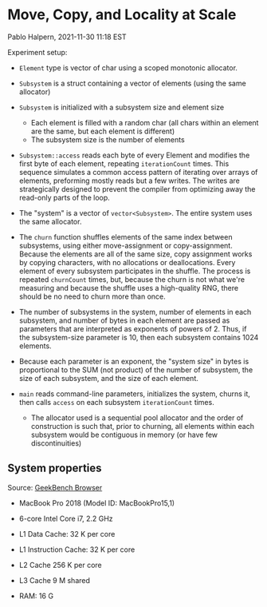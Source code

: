 # Move, Copy, and Locality at Scale

Pablo Halpern, <!-- $TimeStamp$ --> 2021-11-30 11:18 EST <!-- $TimeStamp$ -->

Experiment setup:

* `Element` type is vector of char using a scoped monotonic allocator.

* `Subsystem` is a struct containing a vector of elements (using the same
allocator)

* `Subsystem` is initialized with a subsystem size and element size
    * Each element is filled with a random char (all chars within an element
      are the same, but each element is different)
    * The subsystem size is the number of elements

* `Subsystem::access` reads each byte of every Element and modifies the first
  byte of each element, repeating `iterationCount` times.  This sequence
  simulates a common access pattern of iterating over arrays of elements,
  preforming mostly reads but a few writes.  The writes are strategically
  designed to prevent the compiler from optimizing away the read-only parts of
  the loop.

* The "system" is a vector of `vector<Subsystem>`.  The entire system uses the
  same allocator.

* The `churn` function shuffles elements of the same index between subsystems,
  using either move-assignment or copy-assignment.  Because the elements are
  all of the same size, copy assignment works by copying characters, with no
  allocations or deallocations.  Every element of every subsystem participates
  in the shuffle.  The process is repeated `churnCount` times, but, because the
  churn is not what we're measuring and because the shuffle uses a high-quality
  RNG, there should be no need to churn more than once.

* The number of subsystems in the system, number of elements in each subsystem,
  and number of bytes in each element are passed as parameters that are
  interpreted as exponents of powers of 2.  Thus, if the subsystem-size
  parameter is 10, then each subsystem contains 1024 elements.

* Because each parameter is an exponent, the "system size" in bytes is
  proportional to the SUM (not product) of the number of subsystem, the size of
  each subsystem, and the size of each element.

* `main` reads command-line parameters, initializes the system, churns it, then
  calls `access` on each subsystem `iterationCount` times.

   * The allocator used is a sequential pool allocator and the order of
     construction is such that, prior to churning, all elements within each
     subsystem would be contiguous in memory (or have few discontinuities)

## System properties

Source: [GeekBench Browser](https://browser.geekbench.com/v4/compute/2624464)

* MacBook Pro 2018 (Model ID: MacBookPro15,1)

* 6-core Intel Core i7, 2.2 GHz

* L1 Data Cache: 32 K per core

* L1 Instruction Cache: 32 K per core

* L2 Cache 256 K per core

* L3 Cache 9 M shared

* RAM: 16 G
